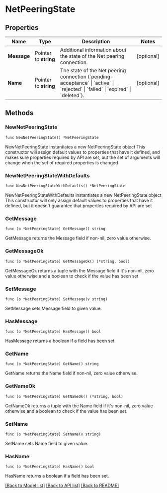 # NetPeeringState

## Properties

Name | Type | Description | Notes
------------ | ------------- | ------------- | -------------
**Message** | Pointer to **string** | Additional information about the state of the Net peering connection. | [optional] 
**Name** | Pointer to **string** | The state of the Net peering connection (&#x60;pending-acceptance&#x60; \\| &#x60;active&#x60; \\| &#x60;rejected&#x60; \\| &#x60;failed&#x60; \\| &#x60;expired&#x60; \\| &#x60;deleted&#x60;). | [optional] 

## Methods

### NewNetPeeringState

`func NewNetPeeringState() *NetPeeringState`

NewNetPeeringState instantiates a new NetPeeringState object
This constructor will assign default values to properties that have it defined,
and makes sure properties required by API are set, but the set of arguments
will change when the set of required properties is changed

### NewNetPeeringStateWithDefaults

`func NewNetPeeringStateWithDefaults() *NetPeeringState`

NewNetPeeringStateWithDefaults instantiates a new NetPeeringState object
This constructor will only assign default values to properties that have it defined,
but it doesn't guarantee that properties required by API are set

### GetMessage

`func (o *NetPeeringState) GetMessage() string`

GetMessage returns the Message field if non-nil, zero value otherwise.

### GetMessageOk

`func (o *NetPeeringState) GetMessageOk() (*string, bool)`

GetMessageOk returns a tuple with the Message field if it's non-nil, zero value otherwise
and a boolean to check if the value has been set.

### SetMessage

`func (o *NetPeeringState) SetMessage(v string)`

SetMessage sets Message field to given value.

### HasMessage

`func (o *NetPeeringState) HasMessage() bool`

HasMessage returns a boolean if a field has been set.

### GetName

`func (o *NetPeeringState) GetName() string`

GetName returns the Name field if non-nil, zero value otherwise.

### GetNameOk

`func (o *NetPeeringState) GetNameOk() (*string, bool)`

GetNameOk returns a tuple with the Name field if it's non-nil, zero value otherwise
and a boolean to check if the value has been set.

### SetName

`func (o *NetPeeringState) SetName(v string)`

SetName sets Name field to given value.

### HasName

`func (o *NetPeeringState) HasName() bool`

HasName returns a boolean if a field has been set.


[[Back to Model list]](../README.md#documentation-for-models) [[Back to API list]](../README.md#documentation-for-api-endpoints) [[Back to README]](../README.md)


